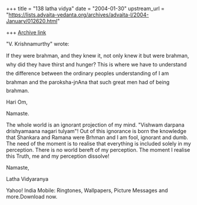 +++
title = "138 latha vidya"
date = "2004-01-30"
upstream_url = "https://lists.advaita-vedanta.org/archives/advaita-l/2004-January/012620.html"

+++
[Archive link](https://lists.advaita-vedanta.org/archives/advaita-l/2004-January/012620.html)



"V. Krishnamurthy" <profvk at yahoo.com> wrote:

If they were brahman, and they
knew it, not only knew it but were brahman, why did they
have thirst and hunger? This is where we have to
understand the difference between the ordinary peoples
understanding of I am brahman and the paroksha-jnAna that
such great men had of being brahman. 

Hari Om,

Namaste.

The whole world is an ignorant projection of my mind. "Vishwam darpana drishyamaana nagari tulyam"! Out of this ignorance is born the knowledge that Shankara and Ramana were Brhman and I am fool, ignorant and dumb. The need of the moment is to realise that everything is included solely in my perception. There is no world bereft of my perception. The moment I realise this Truth, me and my perception dissolve!

Namaste,

Latha Vidyaranya


Yahoo! India Mobile: Ringtones, Wallpapers, Picture Messages and more.Download now.

